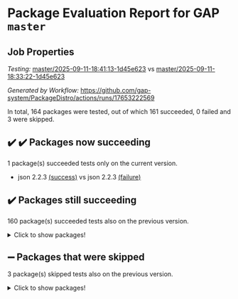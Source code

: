 # Package Evaluation Report for GAP `master`

## Job Properties

*Testing:* [master/2025-09-11-18:41:13-1d45e623](https://github.com/gap-system/PackageDistro/blob/data/reports/master/2025-09-11-18:41:13-1d45e623) vs [master/2025-09-11-18:33:22-1d45e623](https://github.com/gap-system/PackageDistro/blob/data/reports/master/2025-09-11-18:33:22-1d45e623)

*Generated by Workflow:* https://github.com/gap-system/PackageDistro/actions/runs/17653222569

In total, 164 packages were tested, out of which 161 succeeded, 0 failed and 3 were skipped.

## :heavy_check_mark: :heavy_check_mark: Packages now succeeding

1 package(s) succeeded tests only on the current version.
- json 2.2.3 [(success)](https://github.com/gap-system/PackageDistro/actions/runs/17653222569/job/50171984750) vs json 2.2.3 [(failure)](https://github.com/gap-system/PackageDistro/actions/runs/17653222569/job/50170274553)

## :heavy_check_mark: Packages still succeeding

160 package(s) succeeded tests also on the previous version.
<details><summary>Click to show packages!</summary>

- 4ti2interface 2024.11-01 [(success)](https://github.com/gap-system/PackageDistro/actions/runs/17653222569/job/50171978314)
- ace 5.7.0 [(success)](https://github.com/gap-system/PackageDistro/actions/runs/17653222569/job/50171978340)
- aclib 1.3.3 [(success)](https://github.com/gap-system/PackageDistro/actions/runs/17653222569/job/50171978352)
- agt 0.3.1 [(success)](https://github.com/gap-system/PackageDistro/actions/runs/17653222569/job/50171978406)
- alco 1.1.2 [(success)](https://github.com/gap-system/PackageDistro/actions/runs/17653222569/job/50171978493)
- alnuth 3.2.1 [(success)](https://github.com/gap-system/PackageDistro/actions/runs/17653222569/job/50171978543)
- anupq 3.3.2 [(success)](https://github.com/gap-system/PackageDistro/actions/runs/17653222569/job/50171978560)
- atlasrep 2.1.9 [(success)](https://github.com/gap-system/PackageDistro/actions/runs/17653222569/job/50171978556)
- autodoc 2025.05.09 [(success)](https://github.com/gap-system/PackageDistro/actions/runs/17653222569/job/50171978681)
- automata 1.16 [(success)](https://github.com/gap-system/PackageDistro/actions/runs/17653222569/job/50171978619)
- automgrp 1.3.3 [(success)](https://github.com/gap-system/PackageDistro/actions/runs/17653222569/job/50171978671)
- autpgrp 1.11.1 [(success)](https://github.com/gap-system/PackageDistro/actions/runs/17653222569/job/50171978667)
- cap 2025.08-03 [(success)](https://github.com/gap-system/PackageDistro/actions/runs/17653222569/job/50171978786)
- caratinterface 2.3.7 [(success)](https://github.com/gap-system/PackageDistro/actions/runs/17653222569/job/50171978814)
- cddinterface 2025.06.24 [(success)](https://github.com/gap-system/PackageDistro/actions/runs/17653222569/job/50171978837)
- circle 1.6.6 [(success)](https://github.com/gap-system/PackageDistro/actions/runs/17653222569/job/50171978868)
- classicpres 1.22 [(success)](https://github.com/gap-system/PackageDistro/actions/runs/17653222569/job/50171978931)
- cohomolo 1.6.11 [(success)](https://github.com/gap-system/PackageDistro/actions/runs/17653222569/job/50171978959)
- congruence 1.2.7 [(success)](https://github.com/gap-system/PackageDistro/actions/runs/17653222569/job/50171979041)
- corefreesub 0.6 [(success)](https://github.com/gap-system/PackageDistro/actions/runs/17653222569/job/50171979046)
- corelg 1.57 [(success)](https://github.com/gap-system/PackageDistro/actions/runs/17653222569/job/50171979040)
- crime 1.6 [(success)](https://github.com/gap-system/PackageDistro/actions/runs/17653222569/job/50171979133)
- crisp 1.4.8 [(success)](https://github.com/gap-system/PackageDistro/actions/runs/17653222569/job/50171979155)
- crypting 0.10.6 [(success)](https://github.com/gap-system/PackageDistro/actions/runs/17653222569/job/50171979115)
- cryst 4.1.29 [(success)](https://github.com/gap-system/PackageDistro/actions/runs/17653222569/job/50171979236)
- crystcat 1.1.10 [(success)](https://github.com/gap-system/PackageDistro/actions/runs/17653222569/job/50171979222)
- ctbllib 1.3.11 [(success)](https://github.com/gap-system/PackageDistro/actions/runs/17653222569/job/50171979291)
- cubefree 1.21 [(success)](https://github.com/gap-system/PackageDistro/actions/runs/17653222569/job/50171979279)
- curlinterface 2.4.2 [(success)](https://github.com/gap-system/PackageDistro/actions/runs/17653222569/job/50171979298)
- cvec 2.8.4 [(success)](https://github.com/gap-system/PackageDistro/actions/runs/17653222569/job/50171979351)
- datastructures 0.3.3 [(success)](https://github.com/gap-system/PackageDistro/actions/runs/17653222569/job/50171979471)
- deepthought 1.0.9 [(success)](https://github.com/gap-system/PackageDistro/actions/runs/17653222569/job/50171979413)
- design 1.8.2 [(success)](https://github.com/gap-system/PackageDistro/actions/runs/17653222569/job/50171979595)
- difsets 2.3.1 [(success)](https://github.com/gap-system/PackageDistro/actions/runs/17653222569/job/50171979628)
- digraphs 1.12.1 [(success)](https://github.com/gap-system/PackageDistro/actions/runs/17653222569/job/50171979580)
- edim 1.3.8 [(success)](https://github.com/gap-system/PackageDistro/actions/runs/17653222569/job/50171979619)
- example 4.4.1 [(success)](https://github.com/gap-system/PackageDistro/actions/runs/17653222569/job/50171979693)
- examplesforhomalg 2023.10-01 [(success)](https://github.com/gap-system/PackageDistro/actions/runs/17653222569/job/50171979753)
- factint 1.6.3 [(success)](https://github.com/gap-system/PackageDistro/actions/runs/17653222569/job/50171979781)
- ferret 1.0.15 [(success)](https://github.com/gap-system/PackageDistro/actions/runs/17653222569/job/50171979782)
- fga 1.5.0 [(success)](https://github.com/gap-system/PackageDistro/actions/runs/17653222569/job/50171979875)
- fining 1.5.6 [(success)](https://github.com/gap-system/PackageDistro/actions/runs/17653222569/job/50171979920)
- float 1.0.9 [(success)](https://github.com/gap-system/PackageDistro/actions/runs/17653222569/job/50171980009)
- format 1.4.4 [(success)](https://github.com/gap-system/PackageDistro/actions/runs/17653222569/job/50171979953)
- forms 1.2.13 [(success)](https://github.com/gap-system/PackageDistro/actions/runs/17653222569/job/50171980047)
- fplsa 1.2.7 [(success)](https://github.com/gap-system/PackageDistro/actions/runs/17653222569/job/50171980133)
- fr 2.4.13 [(success)](https://github.com/gap-system/PackageDistro/actions/runs/17653222569/job/50171980208)
- francy 2.0.3 [(success)](https://github.com/gap-system/PackageDistro/actions/runs/17653222569/job/50171980234)
- fwtree 1.3 [(success)](https://github.com/gap-system/PackageDistro/actions/runs/17653222569/job/50171980366)
- gapdoc 1.6.7 [(success)](https://github.com/gap-system/PackageDistro/actions/runs/17653222569/job/50171980275)
- gauss 2024.11-01 [(success)](https://github.com/gap-system/PackageDistro/actions/runs/17653222569/job/50171980308)
- gaussforhomalg 2024.08-01 [(success)](https://github.com/gap-system/PackageDistro/actions/runs/17653222569/job/50171980461)
- gbnp 1.1.0 [(success)](https://github.com/gap-system/PackageDistro/actions/runs/17653222569/job/50171980443)
- generalizedmorphismsforcap 2025.08-01 [(success)](https://github.com/gap-system/PackageDistro/actions/runs/17653222569/job/50171980458)
- genss 1.6.9 [(success)](https://github.com/gap-system/PackageDistro/actions/runs/17653222569/job/50171980426)
- gradedmodules 2024.12-01 [(success)](https://github.com/gap-system/PackageDistro/actions/runs/17653222569/job/50171980658)
- gradedringforhomalg 2024.07-01 [(success)](https://github.com/gap-system/PackageDistro/actions/runs/17653222569/job/50171980668)
- grape 4.9.3 [(success)](https://github.com/gap-system/PackageDistro/actions/runs/17653222569/job/50171980660)
- groupoids 1.79 [(success)](https://github.com/gap-system/PackageDistro/actions/runs/17653222569/job/50171980695)
- grpconst 2.6.5 [(success)](https://github.com/gap-system/PackageDistro/actions/runs/17653222569/job/50171980854)
- guarana 0.96.3 [(success)](https://github.com/gap-system/PackageDistro/actions/runs/17653222569/job/50171980858)
- guava 3.20 [(success)](https://github.com/gap-system/PackageDistro/actions/runs/17653222569/job/50171980801)
- hap 1.70 [(success)](https://github.com/gap-system/PackageDistro/actions/runs/17653222569/job/50171980891)
- hapcryst 0.1.15 [(success)](https://github.com/gap-system/PackageDistro/actions/runs/17653222569/job/50171980880)
- hecke 1.5.4 [(success)](https://github.com/gap-system/PackageDistro/actions/runs/17653222569/job/50171980949)
- help 4.0 [(success)](https://github.com/gap-system/PackageDistro/actions/runs/17653222569/job/50171980995)
- homalg 2024.01-01 [(success)](https://github.com/gap-system/PackageDistro/actions/runs/17653222569/job/50171981067)
- homalgtocas 2025.08-01 [(success)](https://github.com/gap-system/PackageDistro/actions/runs/17653222569/job/50171980985)
- ibnp 0.17 [(success)](https://github.com/gap-system/PackageDistro/actions/runs/17653222569/job/50171981095)
- idrel 2.48 [(success)](https://github.com/gap-system/PackageDistro/actions/runs/17653222569/job/50171981090)
- images 1.3.3 [(success)](https://github.com/gap-system/PackageDistro/actions/runs/17653222569/job/50171981167)
- inducereduce 1.1 [(success)](https://github.com/gap-system/PackageDistro/actions/runs/17653222569/job/50171981160)
- intpic 0.4.0 [(success)](https://github.com/gap-system/PackageDistro/actions/runs/17653222569/job/50171981141)
- io 4.9.3 [(success)](https://github.com/gap-system/PackageDistro/actions/runs/17653222569/job/50171981294)
- io_forhomalg 2023.02-04 [(success)](https://github.com/gap-system/PackageDistro/actions/runs/17653222569/job/50171981374)
- irredsol 1.4.4 [(success)](https://github.com/gap-system/PackageDistro/actions/runs/17653222569/job/50171981358)
- jupyterkernel 1.5.1 [(success)](https://github.com/gap-system/PackageDistro/actions/runs/17653222569/job/50171981296)
- jupyterviz 1.5.6 [(success)](https://github.com/gap-system/PackageDistro/actions/runs/17653222569/job/50171981414)
- kan 1.37 [(success)](https://github.com/gap-system/PackageDistro/actions/runs/17653222569/job/50171981568)
- kbmag 1.5.11 [(success)](https://github.com/gap-system/PackageDistro/actions/runs/17653222569/job/50171981546)
- laguna 3.9.7 [(success)](https://github.com/gap-system/PackageDistro/actions/runs/17653222569/job/50171981547)
- liealgdb 2.2.1 [(success)](https://github.com/gap-system/PackageDistro/actions/runs/17653222569/job/50171981604)
- liepring 2.9.1 [(success)](https://github.com/gap-system/PackageDistro/actions/runs/17653222569/job/50171981660)
- liering 2.4.2 [(success)](https://github.com/gap-system/PackageDistro/actions/runs/17653222569/job/50171981666)
- linearalgebraforcap 2025.08-02 [(success)](https://github.com/gap-system/PackageDistro/actions/runs/17653222569/job/50171981690)
- lins 0.9 [(success)](https://github.com/gap-system/PackageDistro/actions/runs/17653222569/job/50171981736)
- localizeringforhomalg 2023.10-01 [(success)](https://github.com/gap-system/PackageDistro/actions/runs/17653222569/job/50171981804)
- loops 3.4.4 [(success)](https://github.com/gap-system/PackageDistro/actions/runs/17653222569/job/50171981829)
- lpres 1.1.1 [(success)](https://github.com/gap-system/PackageDistro/actions/runs/17653222569/job/50171981912)
- majoranaalgebras 1.5.2 [(success)](https://github.com/gap-system/PackageDistro/actions/runs/17653222569/job/50171981904)
- mapclass 1.4.6 [(success)](https://github.com/gap-system/PackageDistro/actions/runs/17653222569/job/50171981905)
- matgrp 0.72 [(success)](https://github.com/gap-system/PackageDistro/actions/runs/17653222569/job/50171982096)
- matricesforhomalg 2025.09-01 [(success)](https://github.com/gap-system/PackageDistro/actions/runs/17653222569/job/50171982113)
- modisom 3.0.0 [(success)](https://github.com/gap-system/PackageDistro/actions/runs/17653222569/job/50171982078)
- modulepresentationsforcap 2025.08-02 [(success)](https://github.com/gap-system/PackageDistro/actions/runs/17653222569/job/50171982056)
- modules 2024.12-01 [(success)](https://github.com/gap-system/PackageDistro/actions/runs/17653222569/job/50171982090)
- monoidalcategories 2025.08-02 [(success)](https://github.com/gap-system/PackageDistro/actions/runs/17653222569/job/50171982133)
- nconvex 2024.12-01 [(success)](https://github.com/gap-system/PackageDistro/actions/runs/17653222569/job/50171982218)
- nilmat 1.4.2 [(success)](https://github.com/gap-system/PackageDistro/actions/runs/17653222569/job/50171982181)
- nock 1.5 [(success)](https://github.com/gap-system/PackageDistro/actions/runs/17653222569/job/50171982326)
- normalizinterface 1.4.1 [(success)](https://github.com/gap-system/PackageDistro/actions/runs/17653222569/job/50171982295)
- nq 2.5.11 [(success)](https://github.com/gap-system/PackageDistro/actions/runs/17653222569/job/50171982393)
- numericalsgps 1.4.0 [(success)](https://github.com/gap-system/PackageDistro/actions/runs/17653222569/job/50171982396)
- openmath 11.5.3 [(success)](https://github.com/gap-system/PackageDistro/actions/runs/17653222569/job/50171982447)
- orb 5.0.1 [(success)](https://github.com/gap-system/PackageDistro/actions/runs/17653222569/job/50171982553)
- packagemanager 1.6.3 [(success)](https://github.com/gap-system/PackageDistro/actions/runs/17653222569/job/50171982507)
- patternclass 2.4.5 [(success)](https://github.com/gap-system/PackageDistro/actions/runs/17653222569/job/50171982545)
- permut 2.0.5 [(success)](https://github.com/gap-system/PackageDistro/actions/runs/17653222569/job/50171982557)
- polenta 1.3.11 [(success)](https://github.com/gap-system/PackageDistro/actions/runs/17653222569/job/50171982688)
- polycyclic 2.17 [(success)](https://github.com/gap-system/PackageDistro/actions/runs/17653222569/job/50171982660)
- polymaking 0.8.7 [(success)](https://github.com/gap-system/PackageDistro/actions/runs/17653222569/job/50171982697)
- primgrp 4.0.0 [(success)](https://github.com/gap-system/PackageDistro/actions/runs/17653222569/job/50171982788)
- profiling 2.6.2 [(success)](https://github.com/gap-system/PackageDistro/actions/runs/17653222569/job/50171982793)
- qdistrnd 0.9.5 [(success)](https://github.com/gap-system/PackageDistro/actions/runs/17653222569/job/50171982792)
- qpa 1.35 [(success)](https://github.com/gap-system/PackageDistro/actions/runs/17653222569/job/50171982916)
- quagroup 1.8.4 [(success)](https://github.com/gap-system/PackageDistro/actions/runs/17653222569/job/50171982927)
- radiroot 2.9 [(success)](https://github.com/gap-system/PackageDistro/actions/runs/17653222569/job/50171982952)
- rcwa 4.7.1 [(success)](https://github.com/gap-system/PackageDistro/actions/runs/17653222569/job/50171982941)
- rds 1.8 [(success)](https://github.com/gap-system/PackageDistro/actions/runs/17653222569/job/50171983112)
- recog 1.4.4 [(success)](https://github.com/gap-system/PackageDistro/actions/runs/17653222569/job/50171983226)
- repndecomp 1.3.0 [(success)](https://github.com/gap-system/PackageDistro/actions/runs/17653222569/job/50171983104)
- repsn 3.1.2 [(success)](https://github.com/gap-system/PackageDistro/actions/runs/17653222569/job/50171983122)
- resclasses 4.7.3 [(success)](https://github.com/gap-system/PackageDistro/actions/runs/17653222569/job/50171983270)
- ringsforhomalg 2024.11-02 [(success)](https://github.com/gap-system/PackageDistro/actions/runs/17653222569/job/50171983286)
- sco 2023.08-01 [(success)](https://github.com/gap-system/PackageDistro/actions/runs/17653222569/job/50171983301)
- scscp 2.4.4 [(success)](https://github.com/gap-system/PackageDistro/actions/runs/17653222569/job/50171983321)
- semigroups 5.5.4 [(success)](https://github.com/gap-system/PackageDistro/actions/runs/17653222569/job/50171983376)
- sglppow 2.4 [(success)](https://github.com/gap-system/PackageDistro/actions/runs/17653222569/job/50171983432)
- sgpviz 0.999.6 [(success)](https://github.com/gap-system/PackageDistro/actions/runs/17653222569/job/50171983426)
- simpcomp 2.1.14 [(success)](https://github.com/gap-system/PackageDistro/actions/runs/17653222569/job/50171983548)
- singular 2025.08.26 [(success)](https://github.com/gap-system/PackageDistro/actions/runs/17653222569/job/50171983480)
- sl2reps 1.1 [(success)](https://github.com/gap-system/PackageDistro/actions/runs/17653222569/job/50171983588)
- sla 1.6.2 [(success)](https://github.com/gap-system/PackageDistro/actions/runs/17653222569/job/50171983557)
- smallantimagmas 0.4.1 [(success)](https://github.com/gap-system/PackageDistro/actions/runs/17653222569/job/50171983567)
- smallgrp 1.5.4 [(success)](https://github.com/gap-system/PackageDistro/actions/runs/17653222569/job/50171983645)
- smallsemi 0.7.2 [(success)](https://github.com/gap-system/PackageDistro/actions/runs/17653222569/job/50171983712)
- sonata 2.9.6 [(success)](https://github.com/gap-system/PackageDistro/actions/runs/17653222569/job/50171983777)
- sophus 1.27 [(success)](https://github.com/gap-system/PackageDistro/actions/runs/17653222569/job/50171983780)
- sotgrps 1.3 [(success)](https://github.com/gap-system/PackageDistro/actions/runs/17653222569/job/50171983824)
- spinsym 1.5.2 [(success)](https://github.com/gap-system/PackageDistro/actions/runs/17653222569/job/50171983835)
- standardff 1.0 [(success)](https://github.com/gap-system/PackageDistro/actions/runs/17653222569/job/50171983954)
- symbcompcc 1.3.2 [(success)](https://github.com/gap-system/PackageDistro/actions/runs/17653222569/job/50171983990)
- thelma 1.3 [(success)](https://github.com/gap-system/PackageDistro/actions/runs/17653222569/job/50171983958)
- tomlib 1.2.11 [(success)](https://github.com/gap-system/PackageDistro/actions/runs/17653222569/job/50171984061)
- toolsforhomalg 2025.05-01 [(success)](https://github.com/gap-system/PackageDistro/actions/runs/17653222569/job/50171984050)
- toric 1.9.6 [(success)](https://github.com/gap-system/PackageDistro/actions/runs/17653222569/job/50171984111)
- transgrp 3.6.5 [(success)](https://github.com/gap-system/PackageDistro/actions/runs/17653222569/job/50171984147)
- typeset 1.2.3 [(success)](https://github.com/gap-system/PackageDistro/actions/runs/17653222569/job/50171984129)
- ugaly 4.1.3 [(success)](https://github.com/gap-system/PackageDistro/actions/runs/17653222569/job/50171984202)
- unipot 1.6 [(success)](https://github.com/gap-system/PackageDistro/actions/runs/17653222569/job/50171984188)
- unitlib 5.0.0 [(success)](https://github.com/gap-system/PackageDistro/actions/runs/17653222569/job/50171984331)
- utils 0.91 [(success)](https://github.com/gap-system/PackageDistro/actions/runs/17653222569/job/50171984286)
- uuid 0.7 [(success)](https://github.com/gap-system/PackageDistro/actions/runs/17653222569/job/50171984320)
- walrus 0.9991 [(success)](https://github.com/gap-system/PackageDistro/actions/runs/17653222569/job/50171984404)
- wedderga 4.11.1 [(success)](https://github.com/gap-system/PackageDistro/actions/runs/17653222569/job/50171984381)
- wpe 0.8 [(success)](https://github.com/gap-system/PackageDistro/actions/runs/17653222569/job/50171984590)
- xmod 2.95 [(success)](https://github.com/gap-system/PackageDistro/actions/runs/17653222569/job/50171984508)
- xmodalg 1.32 [(success)](https://github.com/gap-system/PackageDistro/actions/runs/17653222569/job/50171984580)
- yangbaxter 0.10.7 [(success)](https://github.com/gap-system/PackageDistro/actions/runs/17653222569/job/50171984683)
- zeromqinterface 0.17 [(success)](https://github.com/gap-system/PackageDistro/actions/runs/17653222569/job/50171984640)
</details>

## :heavy_minus_sign: Packages that were skipped

3 package(s) skipped tests also on the previous version.
<details><summary>Click to show packages!</summary>

- browse 1.8.21 [(skipped)](https://github.com/gap-system/PackageDistro/actions/runs/17653222569/job/50171978090)
- itc 1.5.1 [(skipped)](https://github.com/gap-system/PackageDistro/actions/runs/17653222569/job/50171978090)
- xgap 4.32 [(skipped)](https://github.com/gap-system/PackageDistro/actions/runs/17653222569/job/50171978090)
</details>

